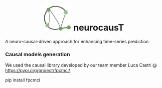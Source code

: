 
<h1 align="center">  <img src="https://github.com/sariahmghames/nCaus-pred/blob/main/images/Logo.png" alt="logo" width="89" height="85"  /> neurocausT </h1>
    
A neuro-causal-driven approach for enhancing time-series prediction

### Causal models generation

We used the causal library developed by our team member Luca Castri @ https://pypi.org/project/fpcmci/

pip install fpcmci
